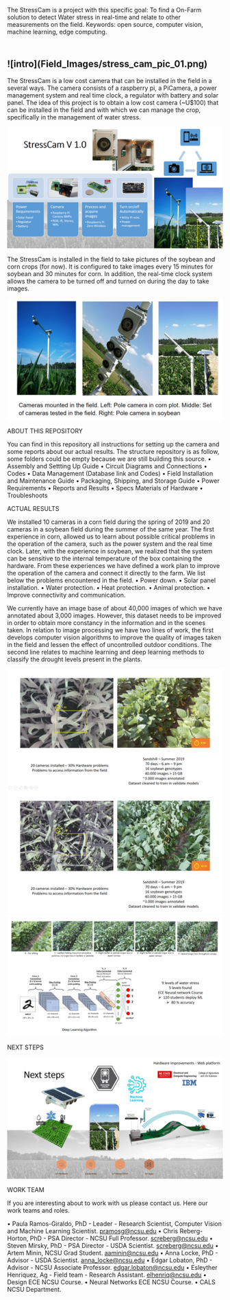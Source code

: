 The StressCam is a project with this specific goal: To find a On-Farm solution to detect Water stress in real-time and relate to other measurements on the field. Keywords: open source, computer vision, machine learning, edge computing.
<h2>
<br>
![intro](Field_Images/stress_cam_pic_01.png)
</br>
</h2>
The StressCam is a low cost camera that can be installed in the field in a several ways. The camera consists of a raspberry pi, a PiCamera, a power management system and real time clock, a regulator with battery and solar panel. The idea of this project is to obtain a low cost camera (~U$100) that can be installed in the field and with which we can manage the crop, specifically in the management of water stress.

![intro2](Field_Images/stress_cam_pic_02.png)

The StressCam is installed in the field to take pictures of the soybean and corn crops (for now). It is configured to take images every 15 minutes for soybean and 30 minutes for corn. In addition, the real-time clock system allows the camera to be turned off and turned on during the day to take images.

![intro3](Field_Images/stress_cam_pic_09.png)

ABOUT THIS REPOSITORY

You can find in this repository all instructions for setting up the camera and some reports about our actual results. The structure repository is as follow, some folders could be empty because we are still building this source. • Assembly and Settting Up Guide • Circuit Diagrams and Connections • Codes • Data Management (Database link and Codes) • Field Installation and Maintenance Guide • Packaging, Shipping, and Storage Guide • Power Requirements • Reports and Results • Specs Materials of Hardware • Troubleshoots

ACTUAL RESULTS

We installed 10 cameras in a corn field during the spring of 2019 and 20 cameras in a soybean field during the summer of the same year. The first experience in corn, allowed us to learn about possible critical problems in the operation of the camera, such as the power system and the real time clock. Later, with the experience in soybean, we realized that the system can be sensitive to the internal temperature of the box containing the hardware. From these experiences we have defined a work plan to improve the operation of the camera and connect it directly to the farm. We list below the problems encountered in the field. • Power down. • Solar panel installation. • Water protection. • Heat protection. • Animal protection. • Improve connectivity and communication.

We currently have an image base of about 40,000 images of which we have annotated about 3,000 images. However, this dataset needs to be improved in order to obtain more constancy in the information and in the scenes taken. In relation to image processing we have two lines of work, the first develops computer vision algorithms to improve the quality of images taken in the field and lessen the effect of uncontrolled outdoor conditions. The second line relates to machine learning and deep learning methods to classify the drought levels present in the plants.

![actual1](Field_Images/stress_cam_pic_03.png) ![actual2](Field_Images/stress_cam_pic_04.png) ![actual3](Field_Images/stress_cam_pic_05.png)

NEXT STEPS

![next](Field_Images/stress_cam_pic_06.png)

WORK TEAM

If you are interesting about to work with us please contact us. Here our work teams and roles.

• Paula Ramos-Giraldo, PhD - Leader - Research Scientist, Computer Vision and Machine Learning Scientist. pramosg@ncsu.edu • Chris Reberg-Horton, PhD - PSA Director - NCSU Full Professor. screberg@ncsu.edu • Steven Mirsky, PhD - PSA Director - USDA Scientist. screberg@ncsu.edu • Artem Minin, NCSU Grad Student. aaminin@ncsu.edu • Anna Locke, PhD - Advisor - USDA Scientist. anna_locke@ncsu.edu • Edgar Lobaton, PhD - Advisor - NCSU Associate Professor. edgar.lobaton@ncsu.edu • Esleyther Henriquez, Ag - Field team - Research Assistant. elhenriq@ncsu.edu • Design ECE NCSU Course. • Neural Networks ECE NCSU Course. • CALS NCSU Department.
